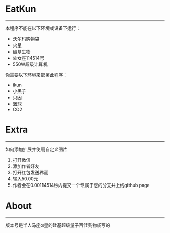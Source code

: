 # EatKun  
-----------------------
本程序不能在以下环境或设备下运行：
- 沃尔玛购物袋
- 火星
- 碳基生物
- 处女座114514号
- 550W超级计算机  

你需要以下环境来部署此程序：
- ikun
- 小黑子
- 只因
- 篮球
- CO2


# Extra
-------------------
如何添加扩展并使用自定义图片
1. 打开微信
2. 添加作者好友
3. 打开红包发送界面
4. 输入50.00元
5. 作者会在0.00114514秒内提交一个专属于您的分支并上线github page

# About  
-----------------------
版本号是半人马座α星的硅基超级量子百佳购物袋写的

